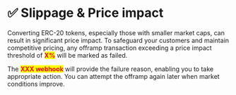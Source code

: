 # ✅ Slippage & Price impact

Converting ERC-20 tokens, especially those with smaller market caps, can result in significant price impact. To safeguard your customers and maintain competitive pricing, any offramp transaction exceeding a price impact threshold of <mark style="color:red;">**X%**</mark> will be marked as failed.&#x20;

The <mark style="color:red;">**XXX webhook**</mark> will provide the failure reason, enabling you to take appropriate action. You can attempt the offramp again later when market conditions improve.
